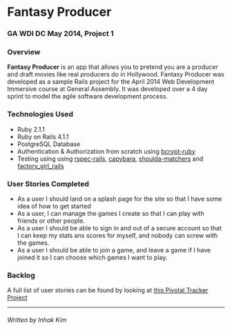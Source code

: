 # Fantasy Producer

### GA WDI DC May 2014, Project 1

### Overview

**Fantasy Producer** is an app that allows you to pretend you are a producer and draft movies like real producers do in Hollywood. Fantasy Producer was developed as a sample Rails project for the April 2014 Web Development Immersive course at General Assembly. It was developed over a 4 day sprint to model the agile software development process.

### Technologies Used

* Ruby 2.1.1
* Ruby on Rails 4.1.1
* PostgreSQL Database
* Authentication & Authorization from scratch using [bcrypt-ruby](http://bcrypt-ruby.rubyforge.org/)
* Testing using using [rspec-rails](https://github.com/rspec/rspec-rails), [capybara](https://github.com/jnicklas/capybara), [shoulda-matchers](https://github.com/thoughtbot/shoulda-matchers) and [factory_girl_rails](https://github.com/thoughtbot/factory_girl_rails)

### User Stories Completed

* As a user I should land on a splash page for the site so that I have some idea of how to get started
* As a user, I can manage the games I create so that I can play with friends or other people.
* As a user I should be able to sign in and out of a secure account so that I can keep my stats ans scores for myself, and nobody can screw with the games.
* As a user I should be able to join a game, and leave a game if I have joined it so I can choose which games I want to play.

### Backlog

A full list of user stories can be found by looking at [this Pivotal Tracker Project](https://www.pivotaltracker.com/s/projects/1086730)

---
###### Written by Inhak Kim
